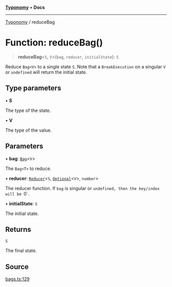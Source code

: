 [**Typonomy**](../README.md) • **Docs**

***

[Typonomy](../globals.md) / reduceBag

# Function: reduceBag()

> **reduceBag**\<`S`, `V`\>(`bag`, `reducer`, `initialState`): `S`

Reduce `Bag<V>` to a single state `S`.
Note that a `BreakExecution` on a singular `V` or `undefined` will return the initial state.

## Type parameters

• **S**

The type of the state.

• **V**

The type of the value.

## Parameters

• **bag**: [`Bag`](../type-aliases/Bag.md)\<`V`\>

The `Bag<T>` to reduce.

• **reducer**: [`Reducer`](../type-aliases/Reducer.md)\<`S`, [`Optional`](../type-aliases/Optional.md)\<`V`\>, `number`\>

The reducer function. If `bag` is singular or `undefined, then the key/index will be `0`.

• **initialState**: `S`

The initial state.

## Returns

`S`

The final state.

## Source

[bags.ts:129](https://github.com/softcraft-development/typonomy/blob/bcea019d216cf7f686cf96fe07d66281dfcae070/src/bags.ts#L129)
